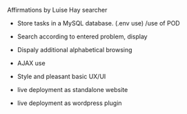 Affirmations by Luise Hay searcher 

- Store tasks in a MySQL database. (.env use) /use of POD
- Search according to entered problem, display
- Dispaly additional alphabetical browsing
- AJAX use
- Style and pleasant basic UX/UI 

- live deployment as standalone website
- live deployment as wordpress plugin

